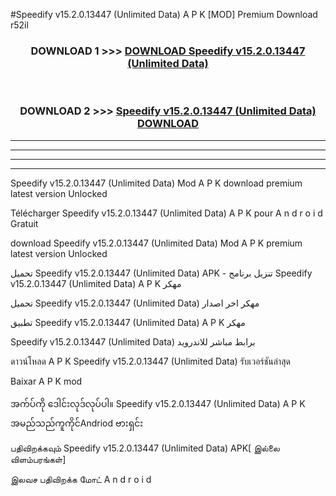 #Speedify  v15.2.0.13447 (Unlimited Data) A P K [MOD] Premium Download r52il



<div align="center">

<h3>DOWNLOAD 1 >>> <a href="https://teeasianyam.web.app?sq=Speedify  v15.2.0.13447 (Unlimited Data)">DOWNLOAD Speedify  v15.2.0.13447 (Unlimited Data) </a></h3><br>

<h3>DOWNLOAD 2 >>> <a href="https://teeasianyam.web.app?sq=Speedify  v15.2.0.13447 (Unlimited Data) ">Speedify  v15.2.0.13447 (Unlimited Data)  DOWNLOAD </a></h3>

</div>


----------------------------------------------------------

----------------------------------------------------------

----------------------------------------------------------

----------------------------------------------------------


Speedify  v15.2.0.13447 (Unlimited Data)  Mod A P K download premium latest version Unlocked

Télécharger Speedify  v15.2.0.13447 (Unlimited Data)  A P K pour A n d r o i d Gratuit

download Speedify  v15.2.0.13447 (Unlimited Data)  Mod A P K premium latest version Unlocked

تحميل Speedify  v15.2.0.13447 (Unlimited Data)  APK - تنزيل برنامج Speedify  v15.2.0.13447 (Unlimited Data)  A P K مهكر

تحميل Speedify  v15.2.0.13447 (Unlimited Data)  مهكر اخر اصدار

تطبيق Speedify  v15.2.0.13447 (Unlimited Data)  A P K مهكر

Speedify  v15.2.0.13447 (Unlimited Data)  برابط مباشر للاندرويد

ดาวน์โหลด A P K Speedify  v15.2.0.13447 (Unlimited Data)  รับเวอร์ชันล่าสุด

Baixar A P K mod

အက်ပ်ကို ဒေါင်းလုဒ်လုပ်ပါ။ Speedify  v15.2.0.13447 (Unlimited Data)  A P K အမည်သည်ကူကိုင်Andriod ဗားရှင်း

பதிவிறக்கவும் Speedify  v15.2.0.13447 (Unlimited Data)  APK[ இல்லை விளம்பரங்கள்] 
 
இலவச பதிவிறக்க மோட் A n d r o i d




